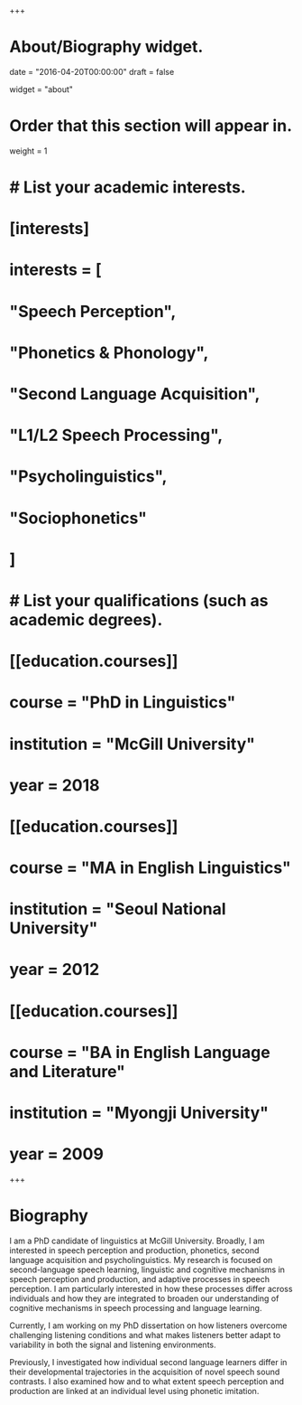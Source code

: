 +++
# About/Biography widget.

date = "2016-04-20T00:00:00"
draft = false

widget = "about"

# Order that this section will appear in.
weight = 1

# # List your academic interests.
# [interests]
#   interests = [
#     "Speech Perception",
#     "Phonetics & Phonology",
#     "Second Language Acquisition",
#     "L1/L2 Speech Processing",
#     "Psycholinguistics",
#     "Sociophonetics"
#   ]

# # List your qualifications (such as academic degrees).
# [[education.courses]]
#   course = "PhD in Linguistics"
#   institution = "McGill University"
#   year = 2018
# 
# [[education.courses]]
#   course = "MA in English Linguistics"
#   institution = "Seoul National University"
#   year = 2012
# 
# [[education.courses]]
#   course = "BA in English Language and Literature"
#   institution = "Myongji University"
#   year = 2009
 
+++

# Biography

I am a PhD candidate of linguistics at McGill University. Broadly, I am interested in speech perception and production, phonetics, second language acquisition and psycholinguistics. My research is focused on second-language speech learning, linguistic and cognitive mechanisms in speech perception and production, and adaptive processes in speech perception. I am particularly interested in how these processes differ across individuals and how they are integrated to broaden our understanding of cognitive mechanisms in speech processing and language learning. 

Currently, I am working on my PhD dissertation on how listeners overcome challenging listening conditions and what makes listeners better adapt to variability in both the signal and listening environments.

Previously, I investigated how individual second language learners differ in their developmental trajectories in the acquisition of novel speech sound contrasts. I also examined how and to what extent speech perception and production are linked at an individual level using phonetic imitation.
